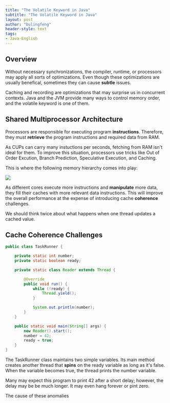 ```yaml
---
title: "The Volatile Keyword in Java"
subtitle: "The Volatile Keyword in Java"
layout: post
author: "bulingfeng"
header-style: text
tags:
- Java-English
---
```


## Overview

Without necessary synchronizations, the compiler, runtime, or processors may apply all sorts of optimizations. Even though these optimizations are usually benefical, sometimes they can cause **subtle** issues.

Caching and recording are optimizations that may surprise us in concurrent contexts. Java and the JVM provide many ways to control memory order, and the volatile keyword is one of them.

## Shared Multiprocessor Architecture

Processors are responsible for executing program **instructions**. Therefore, they must **retrieve** the program instructions and required data from RAM.

As CUPs can carry many instuctions per seconds, fetching from RAM isn't ideal for them. To improve this situation, processors use tricks like Out of Order Excution, Branch Prediction, Speculative Execution, and Caching.

This is where the following memory hierarchy comes into play:

![](https://bulingfeng.com/img/java基础/english/cups-architecture.png)

As different cores execute more instructions and **manipulate** more data, they fill their caches with more relevant data instructions. This will improve the overall performance at the expense of introducing cache **coherence** challenges.

We should think twice about what happens when one thread updates a cached value.

## Cache Coherence Challenges

```java
public class TaskRunner {

    private static int number;
    private static boolean ready;

    private static class Reader extends Thread {

        @Override
        public void run() {
            while (!ready) {
                Thread.yield();
            }

            System.out.println(number);
        }
    }

    public static void main(String[] args) {
        new Reader().start();
        number = 42;
        ready = true;
    }
}
```

The TaskRunner class maintains two simple variables. Its main method creates another thread that **spins** on the ready variable as long as it's false. When the variable becomes true, the thread prints the number variable.

Many may expect this program to print 42 after a short delay; however, the delay may be be much longer. It may even hang forever or pint zero.

The cause of these anomalies